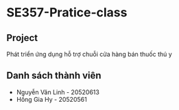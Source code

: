 # SE357-Pratice-class

## Project
Phát triển ứng dụng hỗ trợ chuỗi cửa hàng bán thuốc thú y

## Danh sách thành viên
- Nguyễn Văn Linh - 20520613
- Hồng Gia Hy - 20520561
